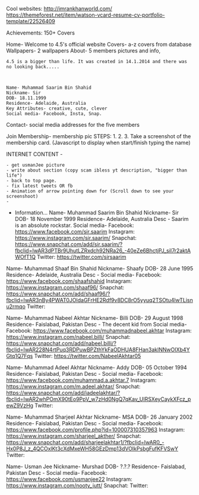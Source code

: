 Cool websites: http://imrankhanworld.com/
https://themeforest.net/item/watson-vcard-resume-cv-portfolio-template/22526409



Achievements:
	150+ Covers
	






Home- Welcome to 4.5's official website
Covers- a-z covers from database
Wallpapers- 2 wallpapers
About- 5 members pictures and info, 

	4.5 is a bigger than life. It was created in 14.1.2014 and there was no looking back.....
	
	
	
	Name- Muhammad Saarim Bin Shahid 
	Nickname- Sir
	DOB- 18.11.1999
	Residence- Adelaide, Australia
	Key Attributes- creative, cute, clever
	Social media- Facebook, Insta, Snap.
	
	
Contact- social media addresses for the five members

Join Membership- 
	membership pic
	STEPS:
	1.
	2.
	3. Take a screenshot of the membership card. (Javascript to display when start/finish typing the name)

	


	
INTERNET CONTENT -

	- get usmanJee picture
	- write about section (copy scam ibless yt description, "bigger than life")
	- back to top page. 
	- fix latest tweets OR fb
	- Animation of arrow pointing down for (Scroll down to see your screenshoot)
	- 



- Information...
Name- Muhammad Saarim Bin Shahid 
Nickname- Sir
DOB- 18 November 1999
Residence- Adelaide, Australia
Desc - Saarim is an absolute rockstar. 
Social media- 
	Facebook: https://www.facebook.com/sir.saarim
	Instagram: https://www.instagram.com/sir.saarim/
	Snapchat: https://www.snapchat.com/add/sir.saarim/?fbclid=IwAR3dPTBr9UhutLZRxdch92NRa26_-40eZe6BhctjPJ_siI7r2aktAWOfT1Q
	Twitter: https://twitter.com/sirsaarim

Name- Muhammad Shaaf Bin Shahid 
Nickname- Shaafy
DOB- 28 June 1995
Residence- Adelaide, Australia
Desc -
Social media- 
	Facebook: https://www.facebook.com/shaafshahid
	Instagram: https://www.instagram.com/shaaf96/
	Snapchat: https://www.snapchat.com/add/shaaf96/?fbclid=IwAR3nBy4PWAT0JOldaGFrHE2Rdf9v8DC8rO5yyuq2TSOtu4lwTLisnu2rmqo
	Twitter:
	


Name- Muhammad Nabeel Akhtar 
Nickname- Billi
DOB- 29 August 1998
Residence- Faislabad, Pakistan
Desc - The decent kid from
Social media- 
	Facebook: https://www.facebook.com/muhammadnabeel.akhtar
	Instagram: https://www.instagram.com/nabeel.billi/
	Snapchat: https://www.snapchat.com/add/nabeel.billi/?fbclid=IwAR228N4rtPuq3RDPuwBPZthYkFaODHUA8FHan3aklNNwOIXb4YGtq1Q7Fqs
	Twitter: https://twitter.com/NabeelAkhtar05




Name- Muhammad Adeel Akhtar 
Nickname- Addy
DOB- 05 October 1994
Residence- Faislabad, Pakistan
Desc -
Social media- 
	Facebook: https://www.facebook.com/muhammad.a.akhtar.7
	Instagram: https://www.instagram.com/m.adeel.akhtar/
	Snapchat: https://www.snapchat.com/add/iadeelakhtar/?fbclid=IwAR2whPOmX90tEo9PpV_w7zHd0NgQ7qKav_UIRSXeyCaykXFcz_pewZ9VzHg
	Twitter:

Name- Muhammad Sharjeel Akhtar 
Nickname- MSA
DOB- 26 January 2002
Residence- Faislabad, Pakistan
Desc -
Social media- 
	Facebook: https://www.facebook.com/profile.php?id=100007310357963
	Instagram: https://www.instagram.com/sharjeel_akther/
	Snapchat: https://www.snapchat.com/add/sharjeelakhtar1/?fbclid=IwAR0_-Hx0P8J_z_4QCOxlKt3cXdMxeWH58GEzDmp13dVOIkPsbgFufKFVSwY
	Twitter:


Name- Usman Jee
Nickname- Murshad
DOB- ?.?.?
Residence- Faislabad, Pakistan
Desc -
Social media- 
	Facebook: https://www.facebook.com/usmanjee22
	Instagram: https://www.instagram.com/nooty_jutt/
	Snapchat:
	Twitter: